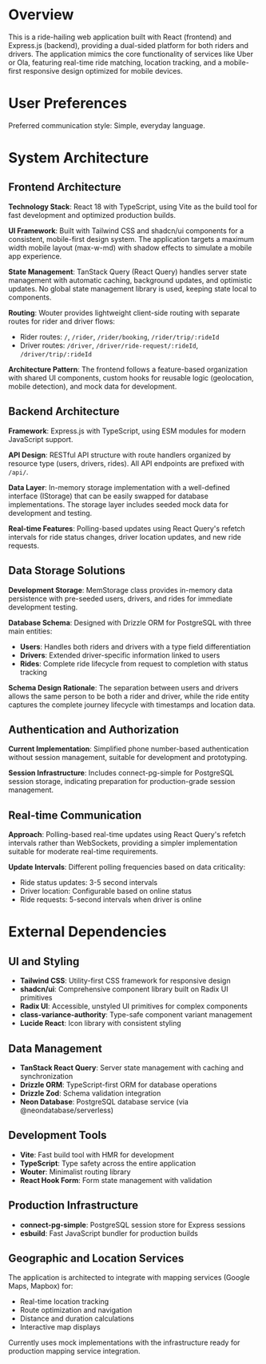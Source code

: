 # Overview

This is a ride-hailing web application built with React (frontend) and Express.js (backend), providing a dual-sided platform for both riders and drivers. The application mimics the core functionality of services like Uber or Ola, featuring real-time ride matching, location tracking, and a mobile-first responsive design optimized for mobile devices.

# User Preferences

Preferred communication style: Simple, everyday language.

# System Architecture

## Frontend Architecture

**Technology Stack**: React 18 with TypeScript, using Vite as the build tool for fast development and optimized production builds.

**UI Framework**: Built with Tailwind CSS and shadcn/ui components for a consistent, mobile-first design system. The application targets a maximum width mobile layout (max-w-md) with shadow effects to simulate a mobile app experience.

**State Management**: TanStack Query (React Query) handles server state management with automatic caching, background updates, and optimistic updates. No global state management library is used, keeping state local to components.

**Routing**: Wouter provides lightweight client-side routing with separate routes for rider and driver flows:
- Rider routes: `/`, `/rider`, `/rider/booking`, `/rider/trip/:rideId`
- Driver routes: `/driver`, `/driver/ride-request/:rideId`, `/driver/trip/:rideId`

**Architecture Pattern**: The frontend follows a feature-based organization with shared UI components, custom hooks for reusable logic (geolocation, mobile detection), and mock data for development.

## Backend Architecture

**Framework**: Express.js with TypeScript, using ESM modules for modern JavaScript support.

**API Design**: RESTful API structure with route handlers organized by resource type (users, drivers, rides). All API endpoints are prefixed with `/api/`.

**Data Layer**: In-memory storage implementation with a well-defined interface (IStorage) that can be easily swapped for database implementations. The storage layer includes seeded mock data for development and testing.

**Real-time Features**: Polling-based updates using React Query's refetch intervals for ride status changes, driver location updates, and new ride requests.

## Data Storage Solutions

**Development Storage**: MemStorage class provides in-memory data persistence with pre-seeded users, drivers, and rides for immediate development testing.

**Database Schema**: Designed with Drizzle ORM for PostgreSQL with three main entities:
- **Users**: Handles both riders and drivers with a type field differentiation
- **Drivers**: Extended driver-specific information linked to users
- **Rides**: Complete ride lifecycle from request to completion with status tracking

**Schema Design Rationale**: The separation between users and drivers allows the same person to be both a rider and driver, while the ride entity captures the complete journey lifecycle with timestamps and location data.

## Authentication and Authorization

**Current Implementation**: Simplified phone number-based authentication without session management, suitable for development and prototyping.

**Session Infrastructure**: Includes connect-pg-simple for PostgreSQL session storage, indicating preparation for production-grade session management.

## Real-time Communication

**Approach**: Polling-based real-time updates using React Query's refetch intervals rather than WebSockets, providing a simpler implementation suitable for moderate real-time requirements.

**Update Intervals**: Different polling frequencies based on data criticality:
- Ride status updates: 3-5 second intervals
- Driver location: Configurable based on online status
- Ride requests: 5-second intervals when driver is online

# External Dependencies

## UI and Styling
- **Tailwind CSS**: Utility-first CSS framework for responsive design
- **shadcn/ui**: Comprehensive component library built on Radix UI primitives
- **Radix UI**: Accessible, unstyled UI primitives for complex components
- **class-variance-authority**: Type-safe component variant management
- **Lucide React**: Icon library with consistent styling

## Data Management
- **TanStack React Query**: Server state management with caching and synchronization
- **Drizzle ORM**: TypeScript-first ORM for database operations
- **Drizzle Zod**: Schema validation integration
- **Neon Database**: PostgreSQL database service (via @neondatabase/serverless)

## Development Tools
- **Vite**: Fast build tool with HMR for development
- **TypeScript**: Type safety across the entire application
- **Wouter**: Minimalist routing library
- **React Hook Form**: Form state management with validation

## Production Infrastructure
- **connect-pg-simple**: PostgreSQL session store for Express sessions
- **esbuild**: Fast JavaScript bundler for production builds

## Geographic and Location Services
The application is architected to integrate with mapping services (Google Maps, Mapbox) for:
- Real-time location tracking
- Route optimization and navigation
- Distance and duration calculations
- Interactive map displays

Currently uses mock implementations with the infrastructure ready for production mapping service integration.